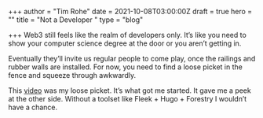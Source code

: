 +++
author = "Tim Rohe"
date = 2021-10-08T03:00:00Z
draft = true
hero = ""
title = "Not a Developer "
type = "blog"

+++
Web3 still feels like the realm of developers only. It’s like you need to show your computer science degree at the door or you aren’t getting in.

Eventually they’ll invite us regular people to come play, once the railings and rubber walls are installed. For now, you need to find a loose picket in the fence and squeeze through awkwardly.

This [video](https://youtu.be/PYPb2fjNVn0) was my loose picket. It’s what got me started. It gave me a peek at the other side. Without a toolset like Fleek + Hugo + Forestry I wouldn’t have a chance.